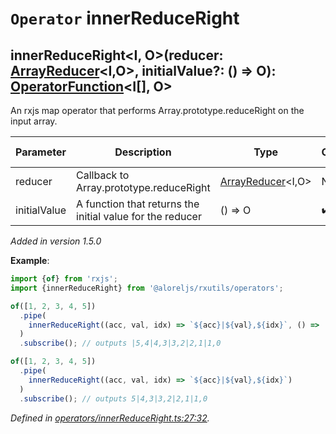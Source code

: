 # `Operator` innerReduceRight

## innerReduceRight\<I, O>(reducer: [ArrayReducer](https://github.com/Alorel/rxutils/blob/37f00a0/src/types/ArrayReducer.ts#L5)\<I,O>, initialValue?: () => O): [OperatorFunction](https://rxjs.dev/api/index/interface/OperatorFunction)\<I[], O>

An rxjs map operator that performs Array.prototype.reduceRight on the input array.

| **Parameter** | **Description** | **Type** | **Optional** | **Default value** |
|---------------|-----------------|----------|--------------|-------------------|
| reducer | Callback to Array.prototype.reduceRight | <span>[ArrayReducer](https://github.com/Alorel/rxutils/blob/37f00a0/src/types/ArrayReducer.ts#L5)\<I,O></span> | No |  |
| initialValue | A function that returns the initial value for the reducer | <span>() => O</span> | :heavy_check_mark: Yes |  |

*Added in version 1.5.0*

**Example**:
```typescript
import {of} from 'rxjs';
import {innerReduceRight} from '@aloreljs/rxutils/operators';

of([1, 2, 3, 4, 5])
  .pipe(
    innerReduceRight((acc, val, idx) => `${acc}|${val},${idx}`, () => '')
  )
  .subscribe(); // outputs |5,4|4,3|3,2|2,1|1,0

of([1, 2, 3, 4, 5])
  .pipe(
    innerReduceRight((acc, val, idx) => `${acc}|${val},${idx}`)
  )
  .subscribe(); // outputs 5|4,3|3,2|2,1|1,0
```

*Defined in [operators/innerReduceRight.ts:27:32](https://github.com/Alorel/rxutils/blob/37f00a0/src/operators/innerReduceRight.ts#L27).*
